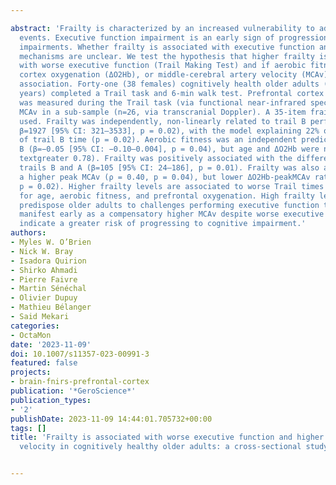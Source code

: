 ---
abstract: 'Frailty is characterized by an increased vulnerability to adverse health
  events. Executive function impairment is an early sign of progression towards cognitive
  impairments. Whether frailty is associated with executive function and the associated
  mechanisms are unclear. We test the hypothesis that higher frailty is associated
  with worse executive function (Trail Making Test) and if aerobic fitness, prefrontal
  cortex oxygenation (ΔO2Hb), or middle-cerebral artery velocity (MCAv) impact this
  association. Forty-one (38 females) cognitively health older adults (70.1 ± 6.3
  years) completed a Trail task and 6-min walk test. Prefrontal cortex oxygenation
  was measured during the Trail task (via functional near-infrared spectroscopy) and
  MCAv in a sub-sample (n=26, via transcranial Doppler). A 35-item frailty index was
  used. Frailty was independently, non-linearly related to trail B performance (Frailty2:
  β=1927 [95% CI: 321–3533], p = 0.02), with the model explaining 22% of the variance
  of trail B time (p = 0.02). Aerobic fitness was an independent predictor of trail
  B (β=−0.05 [95% CI: −0.10–0.004], p = 0.04), but age and ΔO2Hb were not (both, p
  textgreater 0.78). Frailty was positively associated with the difference between
  trails B and A (β=105 [95% CI: 24–186], p = 0.01). Frailty was also associated with
  a higher peak MCAv (ρ = 0.40, p = 0.04), but lower ΔO2Hb-peakMCAv ratio (ρ = −0.44,
  p = 0.02). Higher frailty levels are associated to worse Trail times after controlling
  for age, aerobic fitness, and prefrontal oxygenation. High frailty level may disproportionately
  predispose older adults to challenges performing executive function tasks that may
  manifest early as a compensatory higher MCAv despite worse executive function, and
  indicate a greater risk of progressing to cognitive impairment.'
authors:
- Myles W. O’Brien
- Nick W. Bray
- Isadora Quirion
- Shirko Ahmadi
- Pierre Faivre
- Martin Sénéchal
- Olivier Dupuy
- Mathieu Bélanger
- Said Mekari
categories:
- OctaMon
date: '2023-11-09'
doi: 10.1007/s11357-023-00991-3
featured: false
projects:
- brain-fnirs-prefrontal-cortex
publication: '*GeroScience*'
publication_types:
- '2'
publishDate: 2023-11-09 14:44:01.705732+00:00
tags: []
title: 'Frailty is associated with worse executive function and higher cerebral blood
  velocity in cognitively healthy older adults: a cross-sectional study'

---
